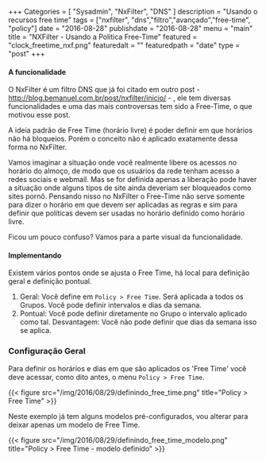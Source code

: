 +++
Categories = [
	"Sysadmin", 
	"NxFilter",
	"DNS"
]
description = "Usando o recursos free time"
tags = ["nxfilter", "dns","filtro","avançado","free-time", "policy"]
date = "2016-08-28"
publishdate = "2016-08-28"
menu = "main"
title = "NXFilter - Usando a Politica Free-Time"
featured = "clock_freetime_nxf.png"
featuredalt = ""
featuredpath = "date"
type = "post"
+++

#### A funcionalidade
O NxFilter é um filtro DNS que já foi citado em outro post - http://blog.bemanuel.com.br/post/nxfilter/inicio/ - , ele tem diversas funcionalidades e uma das mais controversas tem sido a Free-Time, o que motivou esse post.

A ideia padrão de Free Time (horário livre) é poder definir em que horários não há bloqueios. Porém o conceito não é aplicado exatamente dessa forma no NxFilter.

Vamos imaginar a situação onde você realmente libere os acessos no horário do almoço, de modo que os usuários da rede tenham acesso a redes sociais e webmail. Mas se for definida apenas a liberação pode haver a situação onde alguns tipos de site ainda deveriam ser bloqueados como sites pornô. Pensando nisso no NxFilter o Free-Time não serve somente para dizer o horário em que devem ser aplicadas as regras e sim para definir que políticas devem ser usadas no horário definido como horário livre.

Ficou um pouco confuso? Vamos para a parte visual da funcionalidade.

#### Implementando

Existem vários pontos onde se ajusta o Free Time, há local para definição geral e definição pontual.

1. Geral: Você define em ``Policy > Free Time``. Será aplicada a todos os Grupos. Você pode definir intervalos e dias da semana.
2. Pontual: Você pode definir diretamente no Grupo o intervalo aplicado como tal. Desvantagem: Você não pode definir que dias da semana isso se aplica.

### Configuração Geral
Para definir os horários e dias em que são aplicados os 'Free Time' você deve acessar, como dito antes, o menu ``Policy > Free Time``.

{{< figure src="/img/2016/08/29/definindo_free_time.png" title="Policy > Free Time" >}}

Neste exemplo já tem alguns modelos pré-configurados, vou alterar para deixar apenas um modelo de Free Time.

{{< figure src="/img/2016/08/29/definindo_free_time_modelo.png" title="Policy > Free Time - modelo definido" >}}
